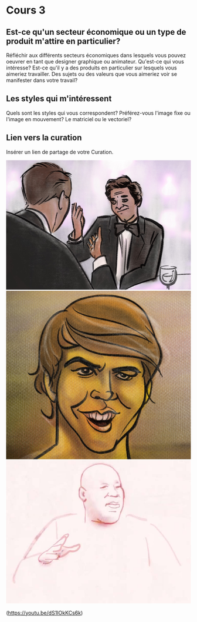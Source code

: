 # Cours 3
## Est-ce qu'un secteur économique ou un type de produit m'attire en particulier? 
Réfléchir aux différents secteurs économiques dans lesquels vous pouvez oeuvrer en tant que designer graphique ou animateur. Qu'est-ce qui vous intéresse? Est-ce qu'il y a des produits en particulier sur lesquels vous aimeriez travailler. Des sujets ou des valeurs que vous aimeriez voir se manifester dans votre travail? 

## Les styles qui m'intéressent
Quels sont les styles qui vous correspondent? Préférez-vous l'image fixe ou l'image en mouvement? Le matriciel ou le vectoriel?

## Lien vers la curation
Insérer un lien de partage de votre Curation. 

![image01](images/columbo.jpg)
![image01](images/andrew.jpg)
![image01](images/tony.jpg)

(https://youtu.be/dS1IOkKCs6k)
